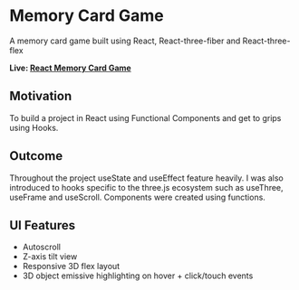 <h1>Memory Card Game</h1>
<p>A memory card game built using React, React-three-fiber and React-three-flex</p>

<strong>Live: </strong> <a href="https://mattxmade.github.io/memory-card-game/dist/index.html" target="_blank"> <strong>React Memory Card Game</strong></a>

## Motivation
To build a project in React using Functional Components and get to grips using Hooks.

## Outcome
Throughout the project useState and useEffect feature heavily. I was also introduced to hooks specific to the three.js ecosystem such as useThree, useFrame and useScroll. Components were created using functions.

## UI Features
<ul>
  <li>Autoscroll</li>
  <li>Z-axis tilt view</li>
  <li>Responsive 3D flex layout</li>
  <li>3D object emissive highlighting on hover + click/touch events </li>
</ul>
